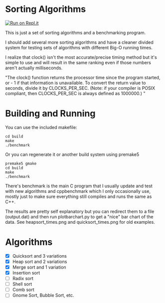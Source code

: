 Sorting Algorithms
==================

[![Run on Repl.it](https://repl.it/badge/github/rswinkle/sorting)](https://repl.it/github/rswinkle/sorting)

This is just a set of sorting algorithms and a benchmarking program.

I should add several more sorting algorithms and have a cleaner divided system for testing
sets of algorithms with different Big-O running times.

I realize that clock() isn't the most accurate/precise timing method
but it's simple to use and will result in the same ranking even if
those numbers aren't actually milliseconds.

"The clock() function returns the processor time since the program started, or - 1 if
that information is unavailable. To convert the return value to seconds, divide it
by CLOCKS_PER_SEC. (Note: if your compiler is POSIX compliant, then CLOCKS_PER_SEC is
always defined as 1000000.) "

Building and Running
====================

You can use the included makefile:

    cd build
    make
    ./benchmark

Or you can regenerate it or another build system using premake5

    premake5 gmake
    cd build
    make
    ./benchmark

There's benchmark is the main C program that I usually update and test with new algorithms
and cppbenchmark which I only occasionally use, mostly just to make sure everything still compiles
and runs the same as C++.

The results are pretty self explanatory but you can redirect them to a file (output.dat) and then
run plotbarchart.py to get a "nice" bar chart of the data.  See heapsort_times.png and quicksort_times.png
for old examples.

Algorithms
==========
- [x] Quicksort and 3 variations
- [x] Heap sort and 2 variations
- [x] Merge sort and 1 variation
- [x] Insertion sort
- [ ] Radix sort
- [ ] Shell sort
- [ ] Comb sort
- [ ] Gnome Sort, Bubble Sort, etc.
